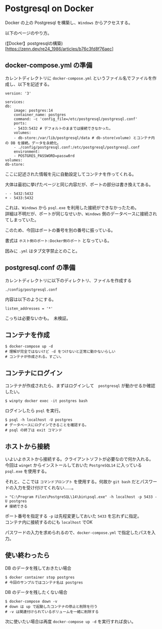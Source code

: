 # Postgresql on Docker

Docker の上の Postgresql を構築し、`Windows` からアクセスする。

以下のページのやり方。

(【Docker】postgresqlの構築)[https://zenn.dev/re24_1986/articles/b76c3fd8f76aec]

## docker-compose.yml の準備

カレントディレクトリに `docker-compose.yml` というファイル名でファイルを作成し、以下を記述する。

    version: '3'

    services:
    db:
        image: postgres:14
        container_name: postgres
        command: -c 'config_file=/etc/postgresql/postgresql.conf'
        ports:
        - 5433:5432 # デフォルトのままでは接続できなかった。
        volumes:
        - db-store:/var/lib/postgresql/data # db-store(volume) とコンテナ内の DB を接続。データを永続化。
        - ./config/postgresql.conf:/etc/postgresql/postgresql.conf
        environment:
        - POSTGRES_PASSWORD=passw0rd
    volumes:
    db-store:

ここに記述された情報を元に自動設定してコンテナを作ってくれる。

大体は最初に挙げたページと同じ内容だが、ポートの部分は書き換えてある。

    - - 5432:5432 
    + - 5433:5432

これは、`Windows` から `psql.exe` を利用した接続ができなかったため。  
詳細は不明だが、ポートが同じなせいか、`Windows` 側のデータベースに接続されてしまっていた。

このため、今回はポートの番号を別の番号に振っている。

書式は `ホスト側のポート:Docker側のポート` となっている。

因みに `.yml` はタブ文字禁止とのこと。

## postgresql.conf の準備

カレントディレクトリに以下のディレクトリ、ファイルを作成する

    ./config/postgresql.conf

内容は以下のようにする。

    listen_addresses = '*'

こっちは必要ないかも。　未検証。

## コンテナを作成

    $ docker-compose up -d
    # 理解が完全ではないけど -d をつけないと正常に動かないらしい
    # コンテナが作成される。すごい。

## コンテナにログイン

コンテナが作成されたら、まずはログインして　`postgresql` が動かせるか確認したい。

    $ winpty docker exec -it postgres bash

ログインしたら `psql` を実行。

    $ psql -h localhost -U postgres
    # データベースにログインできることを確認する。
    # psql の終了は exit コマンド

## ホストから接続

いよいよホストから接続する。クライアントソフトが必要なので何か入れる。  
今回は `winget` からインストールしておいた `PostgreSQL14` に入っている `psql.exe` を使用する。

それと、ここでは `コマンドプロンプト` を使用する。何故か `git bash` だとパスワードの入力を受け付けてくれない……。

    > "C:\Program Files\PostgreSQL\14\bin\psql.exe" -h localhost -p 5433 -U postgres
    # 接続できる

ポート番号を指定する `-p` は先程変更しておいた `5433` を忘れずに指定。  
コンテナ内に接続するのにも `localhost` でOK

パスワードの入力を求められるので、`docker-compose.yml` で指定したパスを入力。

## 使い終わったら

DB のデータを残しておきたい場合

    $ docker container stop postgres
    # 今回のサンプルではコンテナ名は postgres

DB のデータを残したくない場合

    $ docker-compose down -v 
    # down は up で起動したコンテナの停止と削除を行う
    # -v は関連付けられているボリュームを一緒に削除する

次に使いたい場合は再度 `docker-compose up -d` を実行すれば良い。  
